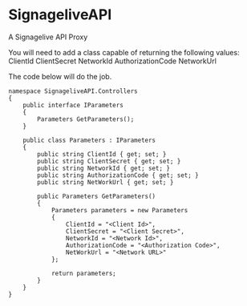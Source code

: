 # SignageliveAPI

A Signagelive API Proxy

You will need to add a class capable of returning the following values:
ClientId
ClientSecret
NetworkId
AuthorizationCode
NetworkUrl

The code below will do the job.

~~~
namespace SignageliveAPI.Controllers
{
    public interface IParameters
    {
        Parameters GetParameters();
    }

    public class Parameters : IParameters
    {
        public string ClientId { get; set; }
        public string ClientSecret { get; set; }
        public string NetworkId { get; set; }
        public string AuthorizationCode { get; set; }
        public string NetWorkUrl { get; set; }

        public Parameters GetParameters()
        {
            Parameters parameters = new Parameters
            {
                ClientId = "<Client Id>",
                ClientSecret = "<Client Secret>",
                NetworkId = "<Network Id>",
                AuthorizationCode = "<Authorization Code>",
                NetWorkUrl = "<Network URL>"
            };

            return parameters;
        }
    }
}
~~~
